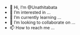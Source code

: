 - 👋 Hi, I’m @Unathitabata
- 👀 I’m interested in ...
- 🌱 I’m currently learning ...
- 💞️ I’m looking to collaborate on ...
- 📫 How to reach me ...

<!---
Unathitabata/Unathitabata is a ✨ special ✨ repository because its `README.md` (this file) appears on your GitHub profile.
You can click the Preview link to take a look at your changes.
--->
